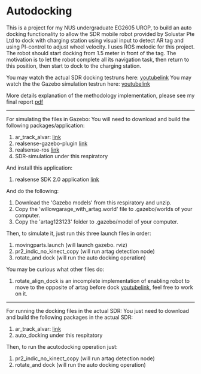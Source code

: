 # Autodocking
This is a project for my NUS undergraduate EG2605 UROP, to build an auto docking functionality to allow the SDR mobile robot provided by Solustar Pte Ltd to dock with charging station using visual input to detect AR tag and using PI-control to adjust wheel velocity. I uses ROS melodic for this project. The robot should start docking from 1.5 meter in front of the tag. The motivation is to let the robot complete all its navigation task, then return to this position, then start to dock to the charging station.

You may watch the actual SDR docking testruns here: [youtubelink](https://www.youtube.com/watch?v=4Hauzwl-VmU)
You may watch the the Gazebo simulation testrun here: [youtubelink](https://www.youtube.com/watch?v=QvYQjFvl8ig)

More details explanation of the methodology implementation, please see my final report [pdf](https://github.com/Kaeboon/Autodocking/blob/main/UROP_final_report.pdf)

--------------------------------------------------------------------------------------------

For simulating the files in Gazebo:
You will need to download and build the following packages/application:
1) ar_track_alvar: [link](https://github.com/ros-perception/ar_track_alvar)
2) realsense-gazebo-plugin [link](https://github.com/pal-robotics/realsense_gazebo_plugin)
3) realsense-ros [link](https://github.com/IntelRealSense/realsense-ros)
4) SDR-simulation under this respiratory

And install this application:
1) realsense SDK 2.0 application [link](https://www.intelrealsense.com/sdk-2/)

And do the following:
1) Download the 'Gazebo models' from this respiratory and unzip.
2) Copy the 'willowgarage_with_artag.world' file to .gazebo/worlds of your computer.
3) Copy the 'artag123123' folder to .gazebo/model of your computer.

Then, to simulate it, just run this three launch files in order:
1) movingparts.launch (will launch gazebo. rviz)
2) pr2_indic_no_kinect_copy (will run artag detection node)
3) rotate_and dock (will run the auto docking operation)

You may be curious what other files do:
1) rotate_align_dock is an incomplete implementation of enabling robot to move to the opposite of artag before dock [youtubelink](https://www.youtube.com/watch?v=ojB2HuYRQBQ), feel free to work on it.


----------------------------------------------------------------------------------------

For running the docking files in the actual SDR:
You just need to download and build the following packages in the actual SDR:
1) ar_track_alvar: [link](https://github.com/ros-perception/ar_track_alvar)
2) auto_docking under this respitatory

Then, to run the acutodocking operation just:
1) pr2_indic_no_kinect_copy (will run artag detection node)
2) rotate_and dock (will run the auto docking operation)
